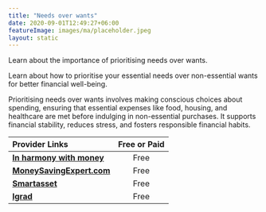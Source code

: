 ```yaml
---
title: "Needs over wants"
date: 2020-09-01T12:49:27+06:00
featureImage: images/ma/placeholder.jpeg
layout: static
---
```


Learn about the importance of prioritising needs over wants.

Learn about how to prioritise your essential needs over non-essential wants for better financial well-being.

Prioritising needs over wants involves making conscious choices about spending, ensuring that essential expenses like food, housing, and healthcare are met before indulging in non-essential purchases. It supports financial stability, reduces stress, and fosters responsible financial habits.

| Provider Links      | Free or Paid  |  
| :-----------          | :--------------:      |  
| [**In harmony with money**](https://inharmonywithmoney.com/difference-between-needs-and-wants/) | Free | 
| [**MoneySavingExpert.com**](https://www.moneysavingexpert.com/shopping/money-mantras/) | Free | 
| [**Smartasset**](https://smartasset.com/financial-advisor/needs-vs-wants) | Free | 
| [**Igrad**](https://www.igrad.com/articles/wants-versus-needs#!) | Free  | 
  

<br/><br/>






